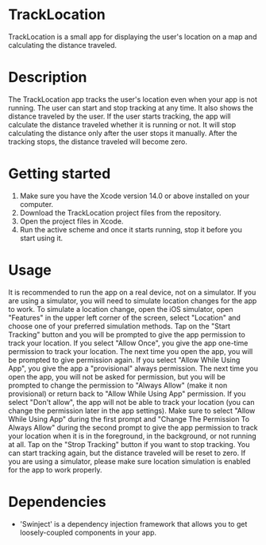 #  TrackLocation

TrackLocation is a small app for displaying the user's location on a map and calculating the distance traveled.

#  Description

The TrackLocation app tracks the user's location even when your app is not running.
The user can start and stop tracking at any time. It also shows the distance traveled by the user.
If the user starts tracking, the app will calculate the distance traveled whether it is running or not.
It will stop calculating the distance only after the user stops it manually.
After the tracking stops, the distance traveled will become zero.

#  Getting started

1. Make sure you have the Xcode version 14.0 or above installed on your computer.
2. Download the TrackLocation project files from the repository.
3. Open the project files in Xcode.
4. Run the active scheme and once it starts running, stop it before you start using it.

#  Usage

It is recommended to run the app on a real device, not on a simulator.
If you are using a simulator, you will need to simulate location changes for the app to work.
To simulate a location change, open the iOS simulator, open "Features" in the upper left corner 
of the screen, select "Location" and choose one of your preferred simulation methods.
Tap on the "Start Tracking" button and you will be prompted to give the app permission to track your location.
If you select "Allow Once", you give the app one-time permission to track your location. 
The next time you open the app, you will be prompted to give permission again.
If you select "Allow While Using App", you give the app a "provisional" always permission.
The next time you open the app, you will not be asked for permission, but you will be prompted to change 
the permission to "Always Allow" (make it non provisional) or return back to "Allow While Using App" permission.
If you select "Don't allow", the app will not be able to track your location (you can change the permission later in the app settings).
Make sure to select "Allow While Using App" during the first prompt and "Change The Permission To Always Allow" during the second prompt 
to give the app permission to track your location when it is in the foreground, in the background, or not running at all.
Tap on the "Strop Tracking" button if you want to stop tracking. You can start tracking again, but the distance traveled will be reset to zero.
If you are using a simulator, please make sure location simulation is enabled for the app to work properly.

# Dependencies

* 'Swinject' is a dependency injection framework that allows you to get loosely-coupled components in your app.
